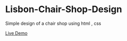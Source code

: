 # Lisbon-Chair-Shop-Design
Simple design of a chair shop using html , css 

[Live Demo](https://ashrafemad097.github.io/Lisbon-Chair-Shop-Design/Lisbon%20Chair%20Shop%20Design/#)
